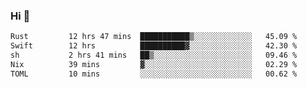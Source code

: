 ### Hi 👋

<!--START_SECTION:waka-->

```txt
Rust         12 hrs 47 mins  ███████████▒░░░░░░░░░░░░░   45.09 %
Swift        12 hrs          ██████████▓░░░░░░░░░░░░░░   42.30 %
sh           2 hrs 41 mins   ██▒░░░░░░░░░░░░░░░░░░░░░░   09.46 %
Nix          39 mins         ▓░░░░░░░░░░░░░░░░░░░░░░░░   02.29 %
TOML         10 mins         ░░░░░░░░░░░░░░░░░░░░░░░░░   00.62 %
```

<!--END_SECTION:waka-->
